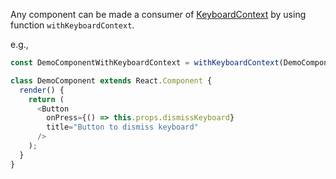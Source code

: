Any component can be made a consumer of [KeyboardContext](#keyboardcontext) by using function `withKeyboardContext`.

e.g.,

```js static
const DemoComponentWithKeyboardContext = withKeyboardContext(DemoComponent);

class DemoComponent extends React.Component {
  render() {
    return (
      <Button
        onPress={() => this.props.dismissKeyboard}
        title="Button to dismiss keyboard"
      />
    );
  }
}
```
